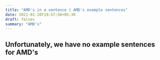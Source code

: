 ```yaml
---
title: "AMD's in a sentence | AMD's example sentences"
date: 2021-01-20T19:57:50+05:30
draft: falses
summary: "AMD's"
---
```

## Unfortunately, we have no example sentences for AMD's                 
